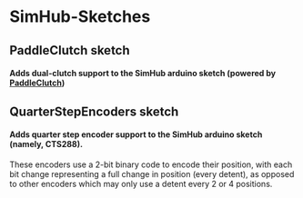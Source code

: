 # SimHub-Sketches

## PaddleClutch sketch
#### Adds dual-clutch support to the SimHub arduino sketch (powered by [PaddleClutch](https://github.com/MorGuux/PaddleClutch))

## QuarterStepEncoders sketch
#### Adds quarter step encoder support to the SimHub arduino sketch (namely, CTS288). 

These encoders use a 2-bit binary code to encode their position, with each bit change representing a full change in position (every detent), as opposed to other encoders which may only use a detent every 2 or 4 positions.

